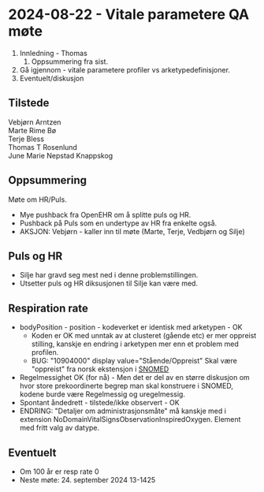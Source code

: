 # 2024-08-22 - Vitale parametere QA møte

1. Innledning - Thomas
   1. Oppsummering fra sist.
2. Gå igjennom - vitale parametere profiler vs arketypedefinisjoner.
3. Eventuelt/diskusjon

## Tilstede

Vebjørn Arntzen  
Marte Rime Bø  
Terje Bless  
Thomas T Rosenlund  
June Marie Nepstad Knappskog  

## Oppsummering

Møte om HR/Puls.

* Mye pushback fra OpenEHR om å splitte puls og HR.
* Pushback på Puls som en undertype av HR fra enkelte også.
* AKSJON: Vebjørn - kaller inn til møte (Marte, Terje, Vedbjørn og Silje)

## Puls og HR  

* Silje har gravd seg mest ned i denne problemstillingen.
* Utsetter puls og HR diksusjonen til Silje kan være med.

## Respiration rate

* bodyPosition - position - kodeverket er identisk med arketypen - OK
  * Koden er OK med unntak av at clusteret (gående etc) er mer oppreist stilling, kanskje en endring i arketypen mer enn et problem med profilen.
  * BUG: "10904000" display value="Stående/Oppreist" Skal være "oppreist" fra norsk ekstensjon i [SNOMED](https://browser.ihtsdotools.org/?perspective=full&conceptId1=10904000&edition=MAIN/SNOMEDCT-NO/2024-05-15&release=&languages=no,en)
* Regelmessighet OK (for nå) - Men det er del av en større diskusjon om hvor store prekoordinerte begrep man skal konstruere i SNOMED, kodene burde være Regelmessig og uregelmessig.
* Spontant åndedrett - tilstede/ikke observert - OK
* ENDRING: "Detaljer om administrasjonsmåte" må kanskje med i extension NoDomainVitalSignsObservationInspiredOxygen. Element med fritt valg av datype.

## Eventuelt

* Om 100 år er resp rate 0
* Neste møte: 24. september 2024 13-1425
